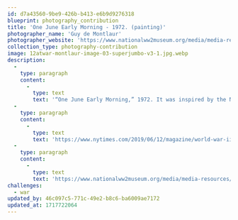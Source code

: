 ```yaml
---
id: d7a43560-9be9-426b-b413-e6b9d9276318
blueprint: photography_contribution
title: 'One June Early Morning - 1972. (painting)'
photographer_name: 'Guy de Montlaur'
photographer_website: 'https://www.nationalww2museum.org/media/media-resources/75th-anniversary-d-day-media-resources/memory-what-i-cannot-say-media'
collection_type: photography-contribution
image: 12atwar-montlaur-image-03-superjumbo-v3-1.jpg.webp
description:
  -
    type: paragraph
    content:
      -
        type: text
        text: '“One June Early Morning,” 1972. It was inspired by the Normandy invasion, on June 6, 1944. Credit...The National WW II Museum/Estate of Guy de Montlaur'
  -
    type: paragraph
    content:
      -
        type: text
        text: 'https://www.nytimes.com/2019/06/12/magazine/world-war-ii-d-day-artist.html?'
  -
    type: paragraph
    content:
      -
        type: text
        text: 'https://www.nationalww2museum.org/media/media-resources/75th-anniversary-d-day-media-resources/memory-what-i-cannot-say-media'
challenges:
  - war
updated_by: 46c097c5-771c-49e2-b8c6-ba6009ae7172
updated_at: 1717722064
---
```

